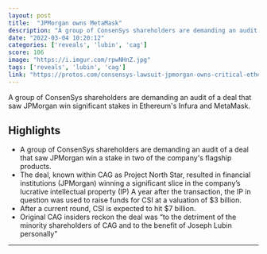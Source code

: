 ```yaml
---
layout: post
title:  "JPMorgan owns MetaMask"
description: "A group of ConsenSys shareholders are demanding an audit of a deal that saw JPMorgan win significant stakes in Ethereum's Infura and MetaMask."
date: "2022-03-04 10:20:12"
categories: ['reveals', 'lubin', 'cag']
score: 106
image: "https://i.imgur.com/rpwNHnZ.jpg"
tags: ['reveals', 'lubin', 'cag']
link: "https://protos.com/consensys-lawsuit-jpmorgan-owns-critical-ethereum-infrastructure/"
---
```


A group of ConsenSys shareholders are demanding an audit of a deal that saw JPMorgan win significant stakes in Ethereum's Infura and MetaMask.

## Highlights

- A group of ConsenSys shareholders are demanding an audit of a deal that saw JPMorgan win a stake in two of the company's flagship products.
- The deal, known within CAG as Project North Star, resulted in financial institutions (JPMorgan) winning a significant slice in the company’s lucrative intellectual property (IP) A year after the transaction, the IP in question was used to raise funds for CSI at a valuation of $3 billion.
- After a current round, CSI is expected to hit $7 billion.
- Original CAG insiders reckon the deal was “to the detriment of the minority shareholders of CAG and to the benefit of Joseph Lubin personally”

---
